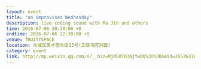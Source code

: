 ```yaml
---
layout: event
title: "an improvised Wednesday"
description: live coding sound with Ma Jin and others
time: 2016-07-06 20:30:00 +8
endtime: 2016-07-06 22:30:00 +8
venue: fRUITYSPACE
location: 东城区美术馆东街13号(三联书店对面)
category: event
link: http://mp.weixin.qq.com/s?__biz=MjM5OTQ3NjYwOQ%3D%3D&mid=2653631630&idx=1&sn=7a7e0f4dd3668c665e4d5fdbedb72057&scene=0#wechat_redirect
---
```

